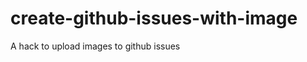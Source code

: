 create-github-issues-with-image
===============================

A hack to upload images to github issues
